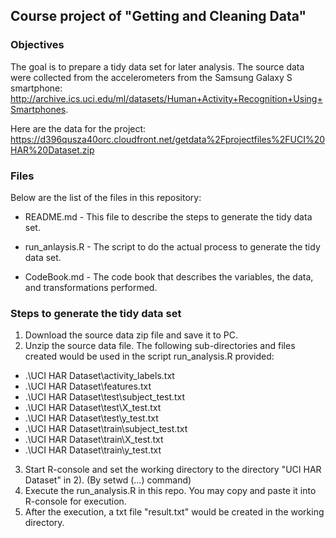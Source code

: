 ## Course project of "Getting and Cleaning Data"

### Objectives
The goal is to prepare a tidy data set for later analysis.  The source data were collected from the accelerometers from the Samsung Galaxy S smartphone: http://archive.ics.uci.edu/ml/datasets/Human+Activity+Recognition+Using+Smartphones.

Here are the data for the project: 
https://d396qusza40orc.cloudfront.net/getdata%2Fprojectfiles%2FUCI%20HAR%20Dataset.zip 

### Files
Below are the list of the files in this repository:
- README.md - This file to describe the steps to generate the tidy data set.

- run_anlaysis.R - The script to do the actual process to generate the tidy data set.

- CodeBook.md - The code book that describes the variables, the data, and transformations performed.
 
### Steps to generate the tidy data set
1. Download the source data zip file and save it to PC.
2. Unzip the source data file.  The following sub-directories and files created would be used in the script run_analysis.R provided:
  - .\UCI HAR Dataset\activity_labels.txt
  - .\UCI HAR Dataset\features.txt  
  - .\UCI HAR Dataset\test\subject_test.txt
  - .\UCI HAR Dataset\test\X_test.txt
  - .\UCI HAR Dataset\test\y_test.txt
  - .\UCI HAR Dataset\train\subject_test.txt
  - .\UCI HAR Dataset\train\X_test.txt
  - .\UCI HAR Dataset\train\y_test.txt
3. Start R-console and set the working directory to the directory "UCI HAR Dataset" in 2).  (By setwd (...) command)
4. Execute the run_analysis.R in this repo. You may copy and paste it into R-console for execution.
5. After the execution, a txt file "result.txt" would be created in the working directory.
